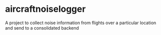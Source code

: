 # aircraftnoiselogger
A project to collect noise information from flights over a particular location and send to a consolidated backend
